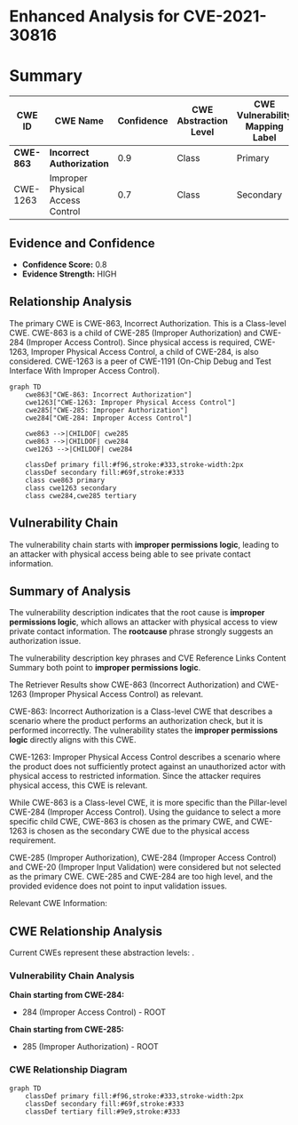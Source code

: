 # Enhanced Analysis for CVE-2021-30816

# Summary
| CWE ID  | CWE Name | Confidence | CWE Abstraction Level | CWE Vulnerability Mapping Label | CWE-Vulnerability Mapping Notes |
|-----------------|---------------------------------------------------|------------|-----------------------|-----------------------------------|-----------------------------------|
| **CWE-863** | **Incorrect Authorization** | 0.9 | Class | Primary | Allowed-with-Review |
| CWE-1263 | Improper Physical Access Control | 0.7 | Class | Secondary | Allowed-with-Review |

## Evidence and Confidence

*   **Confidence Score:** 0.8
*   **Evidence Strength:** HIGH

## Relationship Analysis
The primary CWE is CWE-863, Incorrect Authorization. This is a Class-level CWE. CWE-863 is a child of CWE-285 (Improper Authorization) and CWE-284 (Improper Access Control). Since physical access is required, CWE-1263, Improper Physical Access Control, a child of CWE-284, is also considered. CWE-1263 is a peer of CWE-1191 (On-Chip Debug and Test Interface With Improper Access Control).

```mermaid
graph TD
    cwe863["CWE-863: Incorrect Authorization"]
    cwe1263["CWE-1263: Improper Physical Access Control"]
    cwe285["CWE-285: Improper Authorization"]
    cwe284["CWE-284: Improper Access Control"]
    
    cwe863 -->|CHILDOF| cwe285
    cwe863 -->|CHILDOF| cwe284
    cwe1263 -->|CHILDOF| cwe284
    
    classDef primary fill:#f96,stroke:#333,stroke-width:2px
    classDef secondary fill:#69f,stroke:#333
    class cwe863 primary
    class cwe1263 secondary
    class cwe284,cwe285 tertiary
```

## Vulnerability Chain
The vulnerability chain starts with **improper permissions logic**, leading to an attacker with physical access being able to see private contact information.

## Summary of Analysis
The vulnerability description indicates that the root cause is **improper permissions logic**, which allows an attacker with physical access to view private contact information. The **rootcause** phrase strongly suggests an authorization issue.

The vulnerability description key phrases and CVE Reference Links Content Summary both point to **improper permissions logic**.

The Retriever Results show CWE-863 (Incorrect Authorization) and CWE-1263 (Improper Physical Access Control) as relevant.

CWE-863: Incorrect Authorization is a Class-level CWE that describes a scenario where the product performs an authorization check, but it is performed incorrectly. The vulnerability states the **improper permissions logic** directly aligns with this CWE.

CWE-1263: Improper Physical Access Control describes a scenario where the product does not sufficiently protect against an unauthorized actor with physical access to restricted information. Since the attacker requires physical access, this CWE is relevant.

While CWE-863 is a Class-level CWE, it is more specific than the Pillar-level CWE-284 (Improper Access Control). Using the guidance to select a more specific child CWE, CWE-863 is chosen as the primary CWE, and CWE-1263 is chosen as the secondary CWE due to the physical access requirement.

CWE-285 (Improper Authorization), CWE-284 (Improper Access Control) and CWE-20 (Improper Input Validation) were considered but not selected as the primary CWE. CWE-285 and CWE-284 are too high level, and the provided evidence does not point to input validation issues.

Relevant CWE Information:


## CWE Relationship Analysis

Current CWEs represent these abstraction levels: .


### Vulnerability Chain Analysis

**Chain starting from CWE-284:**
- 284 (Improper Access Control) - ROOT


**Chain starting from CWE-285:**
- 285 (Improper Authorization) - ROOT



### CWE Relationship Diagram

```mermaid
graph TD
    classDef primary fill:#f96,stroke:#333,stroke-width:2px
    classDef secondary fill:#69f,stroke:#333
    classDef tertiary fill:#9e9,stroke:#333
```